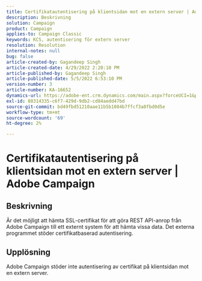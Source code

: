```yaml
---
title: Certifikatautentisering på klientsidan mot en extern server | Adobe Campaign
description: Beskrivning
solution: Campaign
product: Campaign
applies-to: Campaign Classic
keywords: KCS, autentisering för extern server
resolution: Resolution
internal-notes: null
bug: false
article-created-by: Gagandeep Singh
article-created-date: 4/29/2022 2:20:10 PM
article-published-by: Gagandeep Singh
article-published-date: 5/5/2022 6:53:10 PM
version-number: 3
article-number: KA-16652
dynamics-url: https://adobe-ent.crm.dynamics.com/main.aspx?forceUCI=1&pagetype=entityrecord&etn=knowledgearticle&id=5b70dc75-c7c7-ec11-a7b6-0022480a1de4
exl-id: 80314335-c6f7-429d-9db2-cd84aedd47bd
source-git-commit: bd49fbd51210aae11b5b1084b7ffcf3a8fbd0d5e
workflow-type: tm+mt
source-wordcount: '69'
ht-degree: 2%

---
```


# Certifikatautentisering på klientsidan mot en extern server | Adobe Campaign

## Beskrivning


Är det möjligt att hämta SSL-certifikat för att göra REST API-anrop från Adobe Campaign till ett externt system för att hämta vissa data. Det externa programmet stöder certifikatbaserad autentisering.


## Upplösning


Adobe Campaign stöder inte autentisering av certifikat på klientsidan mot en extern server.
